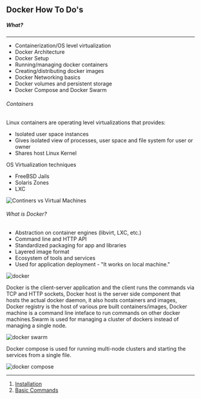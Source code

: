 ## Docker How To Do's

##### What?
----------------

- Containerization/OS level virtualization
- Docker Architecture
- Docker Setup
- Running/managing docker containers
- Creating/distributing docker images
- Docker Networking basics
- Docker volumes and persistent storage
- Docker Compose and Docker Swarm

###### Containers

Linux containers are operating level virtualizations that provides:

- Isolated user space instances
- Gives isolated view of processes, user space and file system for user or owner
- Shares host Linux Kernel

OS Virtualization techniques

- FreeBSD Jails
- Solaris Zones
- LXC

![Continers vs Virtual Machines](https://github.com/tenthdoctor/docker-apps/master/img/VirtualMachinesVsContainers.png?raw=true)

###### What is Docker?

- Abstraction on container engines (libvirt, LXC, etc.)
- Command line and HTTP API
- Standardized packaging for app and libraries
- Layered image format
- Ecosystem of tools and services
- Used for application deployment - "It works on local machine."

![docker](https://github.com/tenthdoctor/docker-apps/master/img/Docker.png?raw=true)

Docker is the client-server application and the client runs the commands via TCP and HTTP sockets, Docker host is the server side component that hosts the  actual docker daemon, it also hosts containers and images, Docker registry is the host of various pre built containers/images, Docker machine is a command line inteface to run commands on other docker machines.Swarm is used for managing a cluster of dockers instead of managing a single node.

![docker swarm](https://github.com/tenthdoctor/docker-apps/master/img/Swarm.png?raw=true)

Docker compose is used for running multi-node clusters and starting the services from a single file.

![docker compose](https://github.com/tenthdoctor/docker-apps/master/img/Compose.png?raw=true)

-----------------------------------------

1. [Installation](https://github.com/tenthdoctor/DockerToDos/blob/master/Installation.md)
2. [Basic Commands](https://github.com/tenthdoctor/DockerToDos/blob/master/BasicCommands.md)

